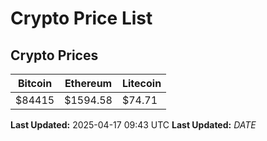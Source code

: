 # Crypto Price List

## Crypto Prices
| Bitcoin | Ethereum | Litecoin |
| ------- | -------- | -------- |
| $84415 | $1594.58 | $74.71 |
**Last Updated:** 2025-04-17 09:43 UTC
**Last Updated:** $DATE$
